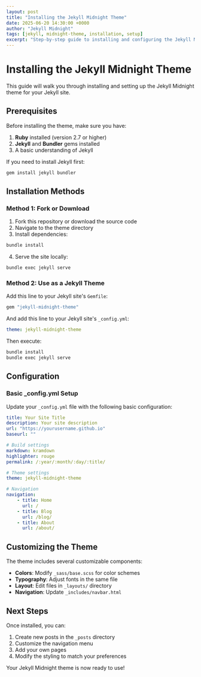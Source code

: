 ```yaml
---
layout: post
title: "Installing the Jekyll Midnight Theme"
date: 2025-06-20 14:30:00 +0000
author: "Jekyll Midnight"
tags: [jekyll, midnight-theme, installation, setup]
excerpt: "Step-by-step guide to installing and configuring the Jekyll Midnight theme for your Jekyll site."
---
```


# Installing the Jekyll Midnight Theme

This guide will walk you through installing and setting up the Jekyll Midnight theme for your Jekyll site.

## Prerequisites

Before installing the theme, make sure you have:

1. **Ruby** installed (version 2.7 or higher)
2. **Jekyll** and **Bundler** gems installed
3. A basic understanding of Jekyll

If you need to install Jekyll first:

```bash
gem install jekyll bundler
```

## Installation Methods

### Method 1: Fork or Download

1. Fork this repository or download the source code
2. Navigate to the theme directory
3. Install dependencies:

```bash
bundle install
```

4. Serve the site locally:

```bash
bundle exec jekyll serve
```

### Method 2: Use as a Jekyll Theme

Add this line to your Jekyll site's `Gemfile`:

```ruby
gem "jekyll-midnight-theme"
```

And add this line to your Jekyll site's `_config.yml`:

```yaml
theme: jekyll-midnight-theme
```

Then execute:

```bash
bundle install
bundle exec jekyll serve
```

## Configuration

### Basic \_config.yml Setup

Update your `_config.yml` file with the following basic configuration:

```yaml
title: Your Site Title
description: Your site description
url: "https://yourusername.github.io"
baseurl: ""

# Build settings
markdown: kramdown
highlighter: rouge
permalink: /:year/:month/:day/:title/

# Theme settings
theme: jekyll-midnight-theme

# Navigation
navigation:
    - title: Home
      url: /
    - title: Blog
      url: /blog/
    - title: About
      url: /about/
```

## Customizing the Theme

The theme includes several customizable components:

-   **Colors**: Modify `_sass/base.scss` for color schemes
-   **Typography**: Adjust fonts in the same file
-   **Layout**: Edit files in `_layouts/` directory
-   **Navigation**: Update `_includes/navbar.html`

## Next Steps

Once installed, you can:

1. Create new posts in the `_posts` directory
2. Customize the navigation menu
3. Add your own pages
4. Modify the styling to match your preferences

Your Jekyll Midnight theme is now ready to use!
